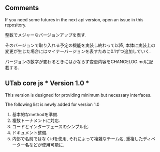 ## Comments

If you need some futures in the next api version, open an issue in this repository.

整数でメジャーなバージョンアップを表す.

そのバージョンで取り入れる予定の機能を実装し終わって以降, 本体に実装上の変更が生じた場合にはマイナーバージョンを表すために0.1ずつ追加していく.

バージョンの数字が変わるときにはかならず変更内容をCHANGELOG.mdに記載する.

## UTab core js * Version 1.0 *

This version is designed for providing minimum but necessary interfaces.

The following list is newly added for version 1.0

1. 基本的なmethodを準備.
1. 複数トーナメントに対応.
1. コードとインターフェースのシンプル化.
1. ドキュメント整備.
1. 内部で名前ではなくidを使用, それによって複雑なチーム名, 重複したディベーター名などが使用可能に.
